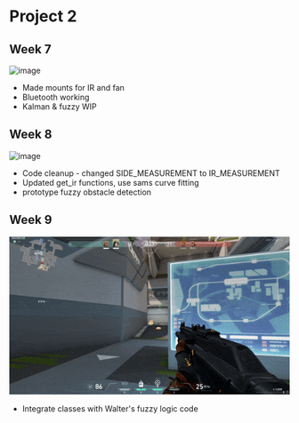 # Project 2

## Week 7
![image](Week7.gif "image")
  * Made mounts for IR and fan
  * Bluetooth working
  * Kalman & fuzzy WIP

## Week 8 
![image](Week8.gif "image")
  * Code cleanup - changed SIDE_MEASUREMENT to IR_MEASUREMENT
  * Updated get_ir functions, use sams curve fitting
  * prototype fuzzy obstacle detection

## Week 9
![image](Week9.gif "image")
  * Integrate classes with Walter's fuzzy logic code
